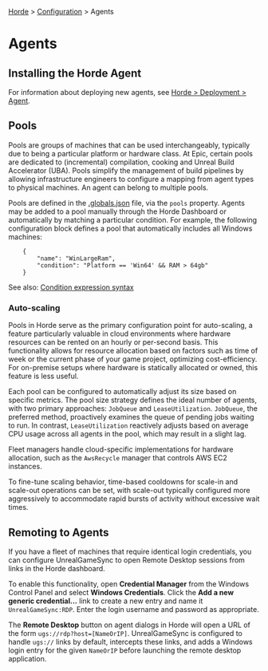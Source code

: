 [Horde](../../README.md) > [Configuration](../Config.md) > Agents

# Agents

## Installing the Horde Agent

For information about deploying new agents, see [Horde > Deployment > Agent](../Deployment/Agent.md).

## Pools

Pools are groups of machines that can be used interchangeably, typically due to being a particular platform or
hardware class. At Epic, certain pools are dedicated to (incremental) compilation, cooking and Unreal Build Accelerator (UBA). 
Pools simplify the management of build pipelines by allowing infrastructure engineers to configure a mapping
from agent types to physical machines. An agent can belong to multiple pools.

Pools are defined in the [.globals.json](Schema/Globals.md) file, via the `pools` property. Agents may be added to a
pool manually through the Horde Dashboard or automatically by matching a particular condition. For example,
the following configuration block defines a pool that automatically includes all Windows machines:

        {
            "name": "WinLargeRam",
            "condition": "Platform == 'Win64' && RAM > 64gb"
        }

See also: [Condition expression syntax](Conditions.md)

### Auto-scaling

Pools in Horde serve as the primary configuration point for auto-scaling,
a feature particularly valuable in cloud environments where hardware resources can be rented on an hourly or per-second basis.
This functionality allows for resource allocation based on factors such as time of week or the current phase of your game project,
optimizing cost-efficiency. For on-premise setups where hardware is statically allocated or owned, this feature is less useful.

Each pool can be configured to automatically adjust its size based on specific metrics.
The pool size strategy defines the ideal number of agents, with two primary approaches: `JobQueue` and `LeaseUtilization`.
`JobQueue`, the preferred method, proactively examines the queue of pending jobs waiting to run.
In contrast, `LeaseUtilization` reactively adjusts based on average CPU usage across all agents in the pool, which may result in a slight lag.

Fleet managers handle cloud-specific implementations for hardware allocation,
such as the `AwsRecycle` manager that controls AWS EC2 instances.

To fine-tune scaling behavior, time-based cooldowns for scale-in and scale-out operations can be set,
with scale-out typically configured more aggressively to accommodate rapid bursts of activity without excessive wait times.

## Remoting to Agents

If you have a fleet of machines that require identical login credentials, you can configure UnrealGameSync to open
Remote Desktop sessions from links in the Horde dashboard.

To enable this functionality, open **Credential Manager** from the Windows Control Panel and select **Windows
Credentials**. Click the **Add a new generic credential...** link to create a new entry and name it
`UnrealGameSync:RDP`. Enter the login username and password as appropriate.

The **Remote Desktop** button on agent dialogs in Horde will open a URL of the form `ugs://rdp?host=[NameOrIP]`.
UnrealGameSync is configured to handle `ugs://` links by default, intercepts these links, and adds a Windows login
entry for the given `NameOrIP` before launching the remote desktop application.
